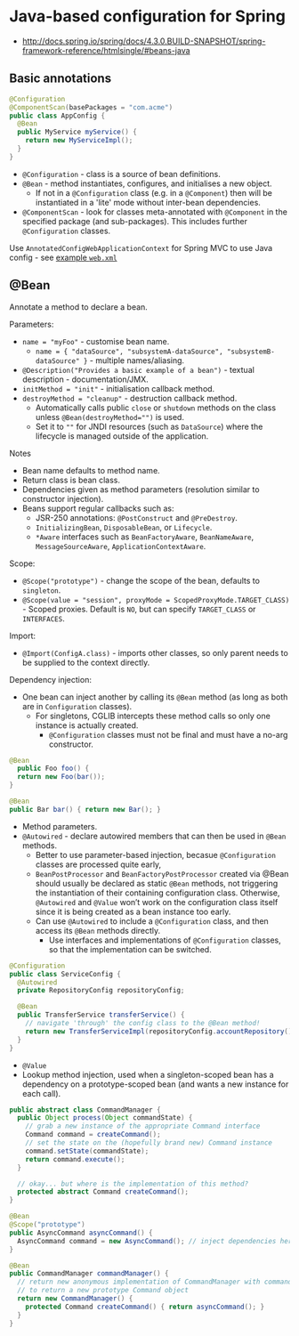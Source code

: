 # Java-based configuration for Spring

* <http://docs.spring.io/spring/docs/4.3.0.BUILD-SNAPSHOT/spring-framework-reference/htmlsingle/#beans-java>

## Basic annotations

```java
@Configuration
@ComponentScan(basePackages = "com.acme")
public class AppConfig {
  @Bean
  public MyService myService() {
    return new MyServiceImpl();
  }
}
```

* `@Configuration` - class is a source of bean definitions.
* `@Bean` - method instantiates, configures, and initialises a new object.
  * If not in a `@Configuration` class (e.g. in a `@Component`)
    then will be instantiated in a 'lite' mode without inter-bean dependencies.
* `@ComponentScan` - look for classes meta-annotated with `@Component` in the specified package (and sub-packages).
  This includes further `@Configuration` classes.

Use `AnnotatedConfigWebApplicationContext` for Spring MVC to use Java config - see
[example `web.xml`](http://docs.spring.io/spring/docs/4.3.0.BUILD-SNAPSHOT/spring-framework-reference/htmlsingle/#beans-java-instantiating-container-web)

## @Bean

Annotate a method to declare a bean.

Parameters:

* `name = "myFoo"` - customise bean name.
  * `name = { "dataSource", "subsystemA-dataSource", "subsystemB-dataSource" }` - multiple names/aliasing.
* `@Description("Provides a basic example of a bean")` - textual description - documentation/JMX.
* `initMethod = "init"` - initialisation callback method.
* `destroyMethod = "cleanup"` - destruction callback method.
  * Automatically calls public `close` or `shutdown` methods on the class unless `@Bean(destroyMethod="")` is used.
  * Set it to `""` for JNDI resources (such as `DataSource`) where the lifecycle is managed outside of the application.

Notes

* Bean name defaults to method name.
* Return class is bean class.
* Dependencies given as method parameters (resolution similar to constructor injection).
* Beans support regular callbacks such as:
  * JSR-250 annotations: `@PostConstruct` and `@PreDestroy`.
  * `InitializingBean`, `DisposableBean`, or `Lifecycle`.
  * `*Aware` interfaces such as `BeanFactoryAware`, `BeanNameAware`, `MessageSourceAware`, `ApplicationContextAware`.

Scope:

* `@Scope("prototype")` - change the scope of the bean, defaults to `singleton`.
* `@Scope(value = "session", proxyMode = ScopedProxyMode.TARGET_CLASS)` - Scoped proxies.  Default is `NO`, but can specify `TARGET_CLASS` or `INTERFACES`.

Import:

* `@Import(ConfigA.class)` - imports other classes, so only parent needs to be supplied to the context directly.

Dependency injection:

* One bean can inject another by calling its `@Bean` method (as long as both are in `Configuration` classes).
  * For singletons, CGLIB intercepts these method calls so only one instance is actually created.
    * `@Configuration` classes must not be final and must have a no-arg constructor.

```java
@Bean
  public Foo foo() {
  return new Foo(bar());
}

@Bean
public Bar bar() { return new Bar(); }
```

* Method parameters.
* `@Autowired` - declare autowired members that can then be used in `@Bean` methods.
  * Better to use parameter-based injection, becasue `@Configuration` classes are processed quite early,
  * `BeanPostProcessor` and `BeanFactoryPostProcessor` created via @Bean should usually be declared as static `@Bean` methods, not triggering the instantiation of their containing configuration class. Otherwise, `@Autowired` and `@Value` won’t work on the configuration class itself since it is being created as a bean instance too early.
  * Can use `@Autowired` to include a `@Configuration` class, and then access its `@Bean` methods directly.
    * Use interfaces and implementations of `@Configuration` classes, so that the implementation can be switched.

```java
@Configuration
public class ServiceConfig {
  @Autowired
  private RepositoryConfig repositoryConfig;

  @Bean
  public TransferService transferService() {
    // navigate 'through' the config class to the @Bean method!
    return new TransferServiceImpl(repositoryConfig.accountRepository());
  }
}
```
 
* `@Value`
* Lookup method injection, used when a singleton-scoped bean has a dependency on a prototype-scoped bean (and wants
  a new instance for each call).

```java
public abstract class CommandManager {
  public Object process(Object commandState) {
    // grab a new instance of the appropriate Command interface
    Command command = createCommand();
    // set the state on the (hopefully brand new) Command instance
    command.setState(commandState);
    return command.execute();
  }

  // okay... but where is the implementation of this method?
  protected abstract Command createCommand();
}

@Bean
@Scope("prototype")
public AsyncCommand asyncCommand() {
  AsyncCommand command = new AsyncCommand(); // inject dependencies here as required return command;
}

@Bean
public CommandManager commandManager() {
  // return new anonymous implementation of CommandManager with command() overridden
  // to return a new prototype Command object
  return new CommandManager() {
    protected Command createCommand() { return asyncCommand(); }
  }
}

```
